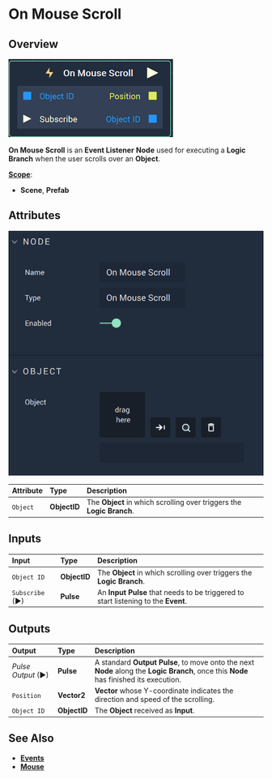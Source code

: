 # On Mouse Scroll

## Overview

![The On Mouse Scroll Node.](../../../.gitbook/assets/onmousescrollnode.png)

**On Mouse Scroll** is an **Event Listener** **Node** used for executing a **Logic Branch** when the user scrolls over an **Object**.

[**Scope**](../overview.md#scopes):
*  **Scene**, **Prefab**

## Attributes

![The On Mouse Scroll Node Attributes.](../../../.gitbook/assets/onmousescrollattributes.png)

| Attribute | Type | Description |
| :--- | :--- | :--- |
| `Object` | **ObjectID** | The **Object** in which scrolling over triggers the **Logic Branch**. |

## Inputs

| Input | Type | Description |
| :--- | :--- | :--- |
| `Object ID` | **ObjectID** | The **Object** in which scrolling over triggers the **Logic Branch**. |
| `Subscribe` (►)|**Pulse** | An **Input Pulse** that needs to be triggered to start listening to the **Event**. |

## Outputs

| Output | Type | Description |
| :--- | :--- | :--- |
| _Pulse Output_ \(►\) | **Pulse** | A standard **Output Pulse**, to move onto the next **Node** along the **Logic Branch**, once this **Node** has finished its execution. |
| `Position` | **Vector2** | **Vector** whose Y-coordinate indicates the direction and speed of the scrolling. |
| `Object ID` | **ObjectID** | The **Object** received as **Input**. |

## See Also

* [**Events**](../)
* [**Mouse**](./)

